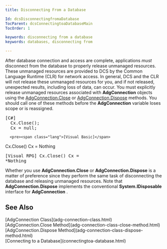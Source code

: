 ```yaml
---
title: Disconnecting From a Database

Id: dcsDisconnectingfromaDatabase
TocParent: dcsConnectingtoaDatabaseMain
TocOrder: 1

keywords: disconnecting from a database
keywords: databases, disconnecting from

---
```


After database connection and access are complete, applications *must* disconnect from the database to properly release unmanaged resources. These unmanaged resources are provided to DCS by the <span>Common Language Runtime (CLR)</span> for network access. In general, DCS and the CLR will not release these unmanaged resources for you, and if not released, unexpected results, including loss of data, can occur. You must explicitly release unmanaged resources associated with **AdgConnection** objects using the [ AdgConnection.Close](adg-connection-class-close-method.html) or [AdgConnection.Dispose](adg-connection-class-dispose-method.html) methods. You should call one of these methods before the **AdgConnection** variable loses scope or is reassigned.
<pre><span class="lang">[C#]</span>
  Cx.Close();
  Cx = null;</pre>
      <pre><span class="lang">[Visual Basic]</span>
  Cx.Close()
  Cx = Nothing</pre>
      <pre class="prettyprint">        <span class="lang">[Visual RPG]</span>
  Cx.Close()
  Cx = *Nothing</pre>

Whether you use <span> **AdgConnection.Close** </span> or <span> **AdgConnection.Dispose** </span> is a matter of preference since they perform the same task of disconnecting the database and releasing unmanaged resources. Note that <span> **AdgConnection.Dispose** </span> implements the conventional <span> **System.IDisposable** </span> interface for **AdgConnection** . 
## See Also
<dl />
      <span>
        [AdgConnection Class](adg-connection-class.html)
      </span>
      <br />
      [AdgConnection.Close Method](adg-connection-class-close-method.html)
      <br />
      [AdgConnection.Dispose Method](adg-connection-class-dispose-method.html)
      <br />
      [Connecting to a Database](connectingtoa-database.html)
      <br />

